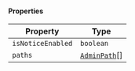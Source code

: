 #### Properties

| Property                                       | Type                                            |
| ---------------------------------------------- | ----------------------------------------------- |
| <a id="isnoticeenabled"></a> `isNoticeEnabled` | `boolean`                                       |
| <a id="paths"></a> `paths`                     | [`AdminPath`](./generated/html/AdminPath.md)\[] |
